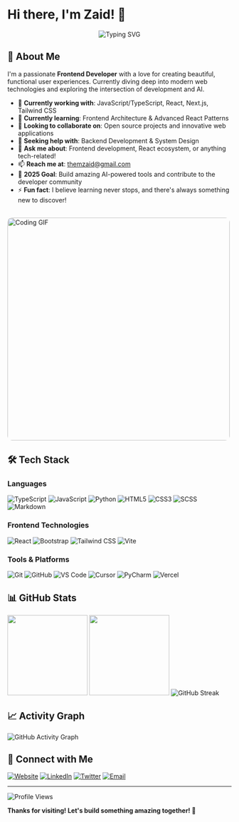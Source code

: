 # Hi there, I'm Zaid! 👋

<div align="center">
  <img src="https://readme-typing-svg.herokuapp.com?font=Fira+Code&pause=1000&color=36BCF7&center=true&vCenter=true&width=435&lines=Frontend+Developer;React+%7C+TypeScript+Enthusiast;Always+Learning+New+Things!" alt="Typing SVG" />
</div>

## 🚀 About Me

I'm a passionate **Frontend Developer** with a love for creating beautiful, functional user experiences. Currently diving deep into modern web technologies and exploring the intersection of development and AI.

- 🔭 **Currently working with**: JavaScript/TypeScript, React, Next.js, Tailwind CSS
- 🌱 **Currently learning**: Frontend Architecture & Advanced React Patterns
- 👯 **Looking to collaborate on**: Open source projects and innovative web applications
- 🤝 **Seeking help with**: Backend Development & System Design
- 💬 **Ask me about**: Frontend development, React ecosystem, or anything tech-related!
- 📫 **Reach me at**: [themzaid@gmail.com](mailto:themzaid@gmail.com)
- 🎯 **2025 Goal**: Build amazing AI-powered tools and contribute to the developer community
- ⚡ **Fun fact**: I believe learning never stops, and there's always something new to discover!

<br/>

<img alt="Coding GIF" src="https://raw.githubusercontent.com/abhisheknaiidu/abhisheknaiidu/master/code.gif" width="500" style="border-radius: 10px;" />

<br/>

## 🛠️ Tech Stack

### Languages
![TypeScript](https://img.shields.io/badge/TypeScript-007ACC?style=for-the-badge&logo=typescript&logoColor=white)
![JavaScript](https://img.shields.io/badge/JavaScript-F7DF1E?style=for-the-badge&logo=javascript&logoColor=black)
![Python](https://img.shields.io/badge/Python-3776AB?style=for-the-badge&logo=python&logoColor=white)
![HTML5](https://img.shields.io/badge/HTML5-E34F26?style=for-the-badge&logo=html5&logoColor=white)
![CSS3](https://img.shields.io/badge/CSS3-1572B6?style=for-the-badge&logo=css3&logoColor=white)
![SCSS](https://img.shields.io/badge/SCSS-CC6699?style=for-the-badge&logo=sass&logoColor=white)
![Markdown](https://img.shields.io/badge/Markdown-000000?style=for-the-badge&logo=markdown&logoColor=white)

### Frontend Technologies
![React](https://img.shields.io/badge/React-20232A?style=for-the-badge&logo=react&logoColor=61DAFB)
![Bootstrap](https://img.shields.io/badge/Bootstrap-563D7C?style=for-the-badge&logo=bootstrap&logoColor=white)
![Tailwind CSS](https://img.shields.io/badge/Tailwind_CSS-38B2AC?style=for-the-badge&logo=tailwind-css&logoColor=white)
![Vite](https://img.shields.io/badge/Vite-646CFF?style=for-the-badge&logo=vite&logoColor=white)

### Tools & Platforms
![Git](https://img.shields.io/badge/Git-F05032?style=for-the-badge&logo=git&logoColor=white)
![GitHub](https://img.shields.io/badge/GitHub-100000?style=for-the-badge&logo=github&logoColor=white)
![VS Code](https://img.shields.io/badge/VS_Code-007ACC?style=for-the-badge&logo=visual-studio-code&logoColor=white)
![Cursor](https://img.shields.io/badge/Cursor-000000?style=for-the-badge&logo=cursor&logoColor=white)
![PyCharm](https://img.shields.io/badge/PyCharm-000000?style=for-the-badge&logo=pycharm&logoColor=white)
![Vercel](https://img.shields.io/badge/Vercel-000000?style=for-the-badge&logo=vercel&logoColor=white)

## 📊 GitHub Stats

<img height="180em" src="https://github-readme-stats.vercel.app/api?username=themzaid&show_icons=true&theme=tokyonight&include_all_commits=true&count_private=true"/>
<img height="180em" src="https://github-readme-stats.vercel.app/api/top-langs/?username=themzaid&layout=compact&langs_count=8&theme=tokyonight&include_all_commits=true&count_private=true"/>

<img src="https://github-readme-streak-stats.herokuapp.com/?user=themzaid&theme=tokyonight" alt="GitHub Streak" />

## 📈 Activity Graph
<img src="https://github-readme-activity-graph.vercel.app/graph?username=themzaid&bg_color=1a1b27&color=be90f2&line=638fda&point=35aea1&area=true&hide_border=true" alt="GitHub Activity Graph" />

## 🤝 Connect with Me

[![Website](https://img.shields.io/badge/Website-FF7139?style=for-the-badge&logo=Firefox-Browser&logoColor=white)](https://themzaid.com)
[![LinkedIn](https://img.shields.io/badge/LinkedIn-0077B5?style=for-the-badge&logo=linkedin&logoColor=white)](https://linkedin.com/in/themzaid)
[![Twitter](https://img.shields.io/badge/Twitter-1DA1F2?style=for-the-badge&logo=twitter&logoColor=white)](https://twitter.com/themzaid)
[![Email](https://img.shields.io/badge/Email-D14836?style=for-the-badge&logo=gmail&logoColor=white)](mailto:themzaid@gmail.com)

---

<img src="https://komarev.com/ghpvc/?username=themzaid&label=Profile%20views&color=0e75b6&style=flat" alt="Profile Views" />

**Thanks for visiting! Let's build something amazing together! 🚀**
